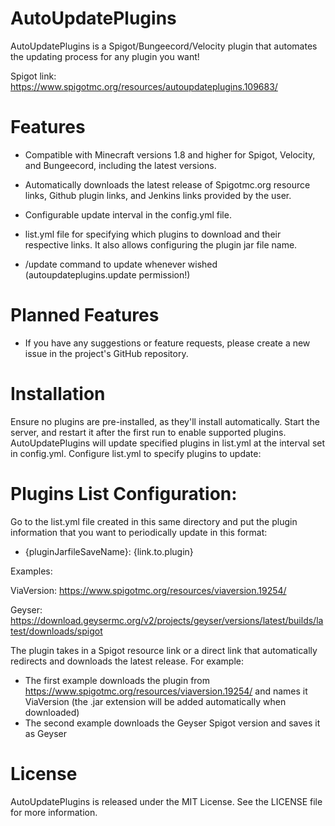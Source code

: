 # AutoUpdatePlugins
AutoUpdatePlugins is a Spigot/Bungeecord/Velocity plugin that automates the updating process for any plugin you want!

Spigot link: https://www.spigotmc.org/resources/autoupdateplugins.109683/

# Features
- Compatible with Minecraft versions 1.8 and higher for Spigot, Velocity, and Bungeecord, including the latest versions.

- Automatically downloads the latest release of Spigotmc.org resource links, Github plugin links, and Jenkins links provided by the user.

- Configurable update interval in the config.yml file.

- list.yml file for specifying which plugins to download and their respective links. It also allows configuring the plugin jar file name.

- /update command to update whenever wished (autoupdateplugins.update permission!)

# Planned Features
- If you have any suggestions or feature requests, please create a new issue in the project's GitHub repository.

# Installation
Ensure no plugins are pre-installed, as they'll install automatically. 
Start the server, and restart it after the first run to enable supported plugins. 
AutoUpdatePlugins will update specified plugins in list.yml at the interval set in config.yml. 
Configure list.yml to specify plugins to update:
# Plugins List Configuration:
Go to the list.yml file created in this same directory and put the plugin information that you want to periodically update in this format:
 - {pluginJarfileSaveName}: {link.to.plugin}

Examples:

  ViaVersion: https://www.spigotmc.org/resources/viaversion.19254/
  
  
  Geyser: https://download.geysermc.org/v2/projects/geyser/versions/latest/builds/latest/downloads/spigot

The plugin takes in a Spigot resource link or a direct link that automatically redirects and downloads the latest release.
For example:
  - The first example downloads the plugin from https://www.spigotmc.org/resources/viaversion.19254/ and names it ViaVersion (the .jar extension will be added automatically when downloaded)
  - The second example downloads the Geyser Spigot version and saves it as Geyser

# License
AutoUpdatePlugins is released under the MIT License. See the LICENSE file for more information.
